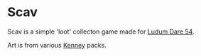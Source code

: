 # Scav

Scav is a simple 'loot' collecton game made for [Ludum Dare 54](https://ldjam.com/).

Art is from various [Kenney](https://www.kenney.nl/) packs.
